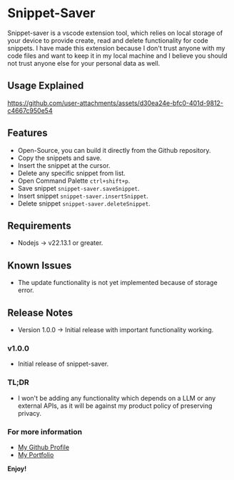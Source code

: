 # Snippet-Saver

Snippet-saver is a vscode extension tool, which relies on local storage of your device to provide create, read and delete functionality for code snippets. I have made this extension because I don't trust anyone with my code files and want to keep it in my local machine and I believe you should not trust anyone else for your personal data as well.

## Usage Explained
https://github.com/user-attachments/assets/d30ea24e-bfc0-401d-9812-c4667c950e54

## Features
- Open-Source, you can build it directly from the Github repository.
- Copy the snippets and save.
- Insert the snippet at the cursor.
- Delete any specific snippet from list.
- Open Command Palette `ctrl+shift+p`.
- Save snippet `snippet-saver.saveSnippet`.
- Insert snippet `snippet-saver.insertSnippet`.
- Delete snippet `snippet-saver.deleteSnippet`.

## Requirements

- Nodejs -> v22.13.1 or greater.

## Known Issues

- The update functionality is not yet implemented because of storage error.

## Release Notes

- Version 1.0.0 -> Initial release with important functionality working.

### v1.0.0

- Initial release of snippet-saver.
### TL;DR
- I won't be adding any functionality which depends on a LLM or any external APIs, as it will be against my product policy of preserving privacy.

### For more information

* [My Github Profile](https://github.com/Adityasinghvats)
* [My Portfolio](https://aditya.webhop.me/)

**Enjoy!**
